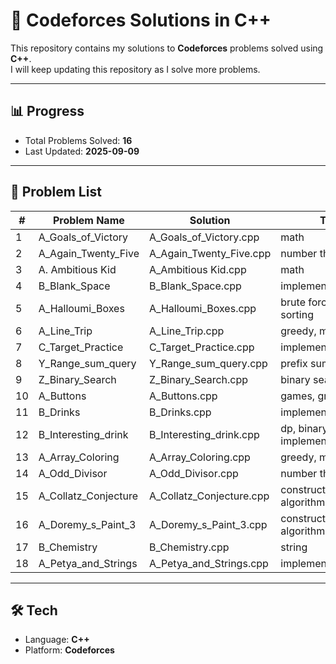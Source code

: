 # 🚀 Codeforces Solutions in C++

This repository contains my solutions to **Codeforces** problems solved using **C++**.  
I will keep updating this repository as I solve more problems.

---

## 📊 Progress
- Total Problems Solved: **16**  
- Last Updated: **2025-09-09**  

---

## 📂 Problem List
| #  | Problem Name         | Solution                  | Tags                                | Rating |
|----|----------------------|---------------------------|-------------------------------------|--------|
| 1  | A_Goals_of_Victory   | A_Goals_of_Victory.cpp    | math                                | 800    |
| 2  | A_Again_Twenty_Five  | A_Again_Twenty_Five.cpp   | number theory                       | 800    |
| 3  | A. Ambitious Kid     | A_Ambitious Kid.cpp       | math                                | 800    |
| 4  | B_Blank_Space        | B_Blank_Space.cpp         | implementation                      | 800    |
| 5  | A_Halloumi_Boxes     | A_Halloumi_Boxes.cpp      | brute force, greedy, sorting        | 800    |
| 6  | A_Line_Trip          | A_Line_Trip.cpp           | greedy, math                        | 800    |
| 7  | C_Target_Practice    | C_Target_Practice.cpp     | implementation, math                | 800    |
| 8  | Y_Range_sum_query    | Y_Range_sum_query.cpp     | prefix sum                          | 800    |
| 9  | Z_Binary_Search      | Z_Binary_Search.cpp       | binary search                       | 800    |
| 10 | A_Buttons            | A_Buttons.cpp             | games, greedy, math                 | 800    |
| 11 | B_Drinks             | B_Drinks.cpp              | implementation, math                | 800    |
| 12 | B_Interesting_drink  | B_Interesting_drink.cpp   | dp, binary search, implementation   | 1100   |
| 13 | A_Array_Coloring     | A_Array_Coloring.cpp      | greedy, math                        | 800    |
| 14 | A_Odd_Divisor        | A_Odd_Divisor.cpp         | number theory, math                 | 900    |
| 15 | A_Collatz_Conjecture | A_Collatz_Conjecture.cpp  | constructive algorithm              | 800    |
| 16 | A_Doremy_s_Paint_3   | A_Doremy_s_Paint_3.cpp    | constructive algorithm              | 800    |
| 17 | B_Chemistry          | B_Chemistry.cpp           | string                              | 900    |
| 18 | A_Petya_and_Strings          | A_Petya_and_Strings.cpp          | implementation,string                              | 900    |



---

## 🛠️ Tech
- Language: **C++**  
- Platform: **Codeforces**  

